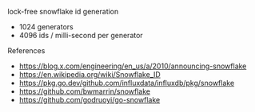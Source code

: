 lock-free snowflake id generation

- 1024 generators
- 4096 ids / milli-second per generator

References

- https://blog.x.com/engineering/en_us/a/2010/announcing-snowflake
- https://en.wikipedia.org/wiki/Snowflake_ID
- https://pkg.go.dev/github.com/influxdata/influxdb/pkg/snowflake
- https://github.com/bwmarrin/snowflake
- https://github.com/godruoyi/go-snowflake
